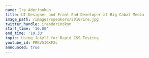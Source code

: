 ```yaml
---
name: Ire Aderinokun
title: UI Designer and Front-End Developer at Big Cabal Media
image_path: /images/speakers/2016/ire.jpg
twitter_handle: ireaderinokun
start_time: '10.00'
end_time: '10.30'
topic: Using Jekyll for Rapid CSS Testing
youtube_id: PRKV5IGKF2c
announced: true
---
```

